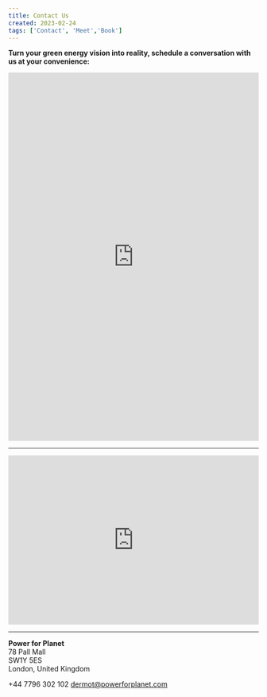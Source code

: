 ```yaml
---
title: Contact Us
created: 2023-02-24
tags: ['Contact', 'Meet','Book']
---
```


**Turn your green energy vision into reality, schedule a conversation with us at your convenience:**

<iframe style="background:none; filter: hue-rotate(-8.7deg) saturate(0.298)" height="740" width="100%" frameborder="0" allowfullscreen="" src="https://app.usemotion.com/meet/csaladenes/meeting" title='book'></iframe>

---

<iframe frameborder="0" scrolling="no" marginheight="0" marginwidth="0" height="340" width="100%" 
					src="https://maps.google.com/maps?q=78%20Pall%20Mall%2C%20St.%20James%27s%2C%20London%20SW1Y%205ES&#038;t=m&#038;z=10&#038;output=embed&#038;iwloc=near"
					title="78 Pall Mall, St. James&#039;s, London SW1Y 5ES"
					aria-label="78 Pall Mall, St. James&#039;s, London SW1Y 5ES"
			></iframe>

---

**Power for Planet**  
78 Pall Mall  
SW1Y 5ES  
London, United Kingdom  

+44 7796 302 102
<a href="mailto:dermot@powerforplanet.com">dermot@powerforplanet.com</a>